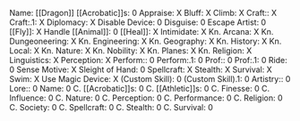 Name: [[Dragon]]
[[Acrobatic]]s: 0
Appraise: X
Bluff: X
Climb: X
Craft:: X
Craft:.1: X
Diplomacy: X
Disable Device: 0
Disguise: 0
Escape Artist: 0
[[Fly]]: X
Handle [[Animal]]: 0
[[Heal]]: X
Intimidate: X
Kn. Arcana: X
Kn. Dungeoneering: X
Kn. Engineering: X
Kn. Geography: X
Kn. History: X
Kn. Local: X
Kn. Nature: X
Kn. Nobility: X
Kn. Planes: X
Kn. Religion: X
Linguistics: X
Perception: X
Perform:: 0
Perform:.1: 0
Prof:: 0
Prof:.1: 0
Ride: 0
Sense Motive: X
Sleight of Hand: 0
Spellcraft: X
Stealth: X
Survival: X
Swim: X
Use Magic Device: X
(Custom Skill): 0
(Custom Skill).1: 0
Artistry:: 0
Lore:: 0
Name: 0
C. [[Acrobatic]]s: 0
C. [[Athletic]]s: 0
C. Finesse: 0
C. Influence: 0
C. Nature: 0
C. Perception: 0
C. Performance: 0
C. Religion: 0
C. Society: 0
C. Spellcraft: 0
C. Stealth: 0
C. Survival: 0
